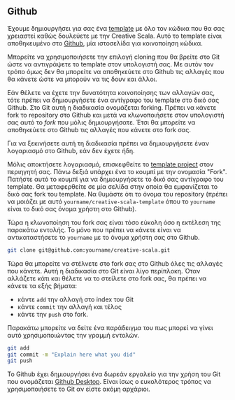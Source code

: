 ## Github

Έχουμε δημιουργήσει για σας ένα [template] με όλο τον κώδικα που θα σας χρειαστεί καθώς δουλεύετε με την Creative Scala.
Αυτό το template είναι αποθηκευμένο στο [Github][github], μία ιστοσελίδα για κοινοποίηση κώδικα.

Μπορείτε να χρησιμοποιήσετε την επιλογή cloning που θα βρείτε στο Git ώστε να αντιγράψετε το template στον υπολογιστή σας. Με αυτόν τον τρόπο όμως δεν θα μπορείτε να αποθηκεύετε στο Github τις αλλαγές που θα κάνετε ώστε να μπορούν να τις δουν και άλλοι.

Εάν θέλετε να έχετε την δυνατότητα κοινοποίησης των αλλαγών σας, τότε πρέπει να δημιουργήσετε ένα αντίγραφο του template στο δικό σας Github.
Στο Git αυτή η διαδικασία ονομάζεται forking.
Πρέπει να κάνετε fork το repository στο Github και μετά να κλωνοποιήσετε στον υπολογιστή σας αυτό το *fork* που μόλις δημιουργήσατε.
Έτσι θα μπορείτε να αποθηκεύετε στο Github τις αλλαγές που κάνετε στο fork σας.

Για να ξεκινήσετε αυτή τη διαδικασία πρέπει να δημιουργήσετε έναν λογαριασμό στο Github, εάν δεν έχετε ήδη.

Μόλις αποκτήσετε λογαριασμό, επισκεφθείτε το [template project](https://github.com/underscoreio/creative-scala-template) στον περιηγητή σας.
Πάνω δεξιά υπάρχει ένα το κουμπί με την ονομασία "Fork".
Πατήστε αυτό το κουμπί για να δημιουργήσετε το δικό σας αντίγραφο του template.
Θα μεταφερθείτε σε μία σελίδα στην οποία θα εμφανίζεται το δικό σας fork του template.
Να θυμάστε ότι το όνομα του repository (πρέπει να μοιάζει με αυτό `yourname/creative-scala-template` όπου το `yourname` είναι το δικό σας όνομα χρήστη στο Github).

Τώρα η κλωνοποίηση του fork σας είναι τόσο εύκολη όσο η εκτέλεση της παρακάτω εντολής. Το μόνο που πρέπει να κάνετε είναι να αντικαταστήσετε το `yourname` με το όνομα χρήστη σας στο Github.

```bash
git clone git@github.com:yourname/creative-scala.git
```



Τώρα θα μπορείτε να στέλνετε στο fork σας στο Github όλες τις αλλαγές που κάνετε.
Αυτή η διαδικασία στο Git είναι λίγο περίπλοκη.
Όταν αλλάζετε κάτι και θέλετε να το στείλετε στο fork σας, θα πρέπει να κάνετε τα εξής βήματα:

  - κάντε `add` την αλλαγή στο index του Git
  - κάντε `commit` την αλλαγή και τέλος
  - κάντε την `push` στο fork.
  
Παρακάτω μπορείτε να δείτε ένα παράδειγμα του πως μπορεί να γίνει αυτό χρησιμοποιώντας την γραμμή εντολών.

```bash
git add
git commit -m "Explain here what you did"
git push
```

Το Github έχει δημιουργήσει ένα δωρεάν εργαλείο για την χρήση του Git που ονομάζεται [Github Desktop](https://desktop.github.com/).
Είναι ίσως ο ευκολότερος τρόπος να χρησιμοποιήσετε το Git αν είστε ακόμη αρχάριοι.

[github]: https://github.com/
[template]: https://github.com/underscoreio/creative-scala-template
